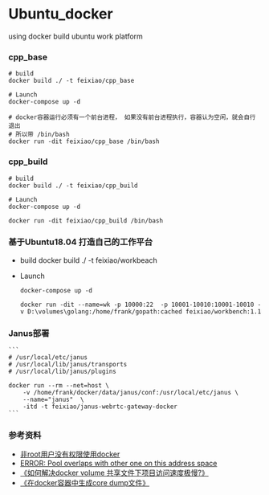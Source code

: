 # Ubuntu_docker
using docker build ubuntu work platform

### cpp_base

```shell
# build
docker build ./ -t feixiao/cpp_base

# Launch
docker-compose up -d

# docker容器运行必须有一个前台进程， 如果没有前台进程执行，容器认为空闲，就会自行退出
# 所以带 /bin/bash
docker run -dit feixiao/cpp_base /bin/bash
```

### cpp_build
```shell
# build
docker build ./ -t feixiao/cpp_build

# Launch
docker-compose up -d

docker run -dit feixiao/cpp_build /bin/bash
```


### 基于Ubuntu18.04 打造自己的工作平台
+ build
docker build ./ -t feixiao/workbeach

+ Launch
    ```
    docker-compose up -d

    docker run -dit --name=wk -p 10000:22  -p 10001-10010:10001-10010 -v D:\volumes\golang:/home/frank/gopath:cached feixiao/workbench:1.1
    ```

### Janus部署
    ```
    # /usr/local/etc/janus
    # /usr/local/lib/janus/transports
    # /usr/local/lib/janus/plugins
    
    docker run --rm --net=host \
        -v /home/frank/docker/data/janus/conf:/usr/local/etc/janus \
        --name="janus"  \
        -itd -t feixiao/janus-webrtc-gateway-docker
    ```


### 参考资料
+ [非root用户没有权限使用docker](https://blog.csdn.net/ken1583096683/article/details/82813111)
+ [ERROR: Pool overlaps with other one on this address space](http://zizhixiaoshe.com/article/21.html)
+ [《如何解决docker volume 共享文件下项目访问速度极慢?》](https://segmentfault.com/q/1010000011417846)
+ [《在docker容器中生成core dump文件》](https://blog.csdn.net/u013774469/article/details/82427546)